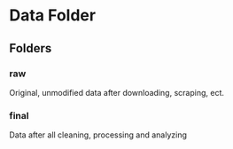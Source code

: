 # Data Folder

## Folders

### raw

Original, unmodified data after downloading, scraping, ect.

### final

Data after all cleaning, processing and analyzing
